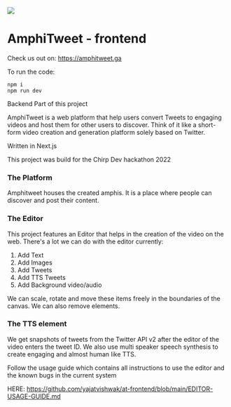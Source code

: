 ![](https://i.imgur.com/gLAH9Sl.png)

# AmphiTweet - frontend

Check us out on: https://amphitweet.ga

To run the code:
    
    npm i
    npm run dev

Backend Part of this project

AmphiTweet is a web platform that help users convert Tweets to engaging videos and host them for other users to discover. Think of it like a short-form video creation and generation platform solely based on Twitter.

Written in Next.js

This project was build for the Chirp Dev hackathon 2022

### The Platform
Amphitweet houses the created amphis. It is a place where people can discover and post their content.


### The Editor
This project features an Editor that helps in the creation of the video on the web.
There's a lot we can do with the editor currently:
1. Add Text
2. Add Images
3. Add Tweets
4. Add TTS Tweets
5. Add Background video/audio

We can scale, rotate and move these items freely in the boundaries of the canvas. We can also remove elements.
### The TTS element
We get snapshots of tweets from the Twitter API v2 after the editor of the video enters the tweet ID.
We also use multi speaker speech synthesis to create engaging and almost human like TTS.

Follow the usage guide which contains all instructions to use the editor and the known bugs in the current system

HERE:
https://github.com/yajatvishwak/at-frontend/blob/main/EDITOR-USAGE-GUIDE.md


